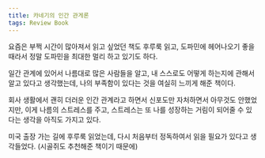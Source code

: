 ```yaml
---
title: 카네기의 인간 관게론
tags: Review Book
---
```


요즘은 부쩍 시간이 많아져서 읽고 싶었던 책도 후루룩 읽고, 도파민에 헤어나오기 좋을 때라서 정말 도파민을 최대한 멀리 하고 있기도 하다.

일간 관계에 있어서 나름대로 많은 사람들을 알고, 내 스스로도 어떻게 하는지에 관해서 알고 있다고 생각했는데, 나의 부족함이 있다는 것을 여실히 느끼게 해준 책이다.

회사 생활에서 괜히 더러운 인간 관계라고 하면서 신포도만 자처하면서 아무것도 안했었지만, 이게 나름의 스트레스를 주고, 스트레스는 또 나를 성장하는 거림이 되어줄 수 있다는 생각을 아직도 가지고 있다.

미국 출장 가는 길에 후루룩 읽었는데, 다시 처음부터 정독하여서 읽을 필요가 있다고 생각들었다. (시골쥐도 추천해준 책이기 때문에)